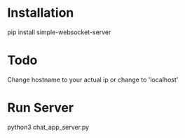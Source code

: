# Installation

pip install simple-websocket-server


# Todo
Change hostname to your actual ip or change to 'localhost'

# Run Server
python3 chat_app_server.py